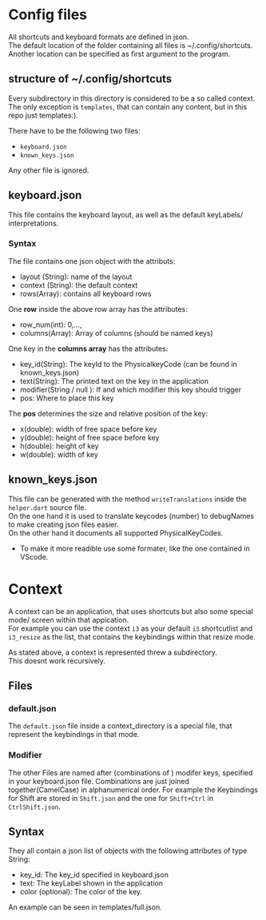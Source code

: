 # Config files
All shortcuts and keyboard formats are defined in json.  
The default location of the folder containing all files is ~/.config/shortcuts.  
Another location can be specified as first argument to the program.


## structure of ~/.config/shortcuts
Every subdirectory in this directory is considered to be a so called context.  
The only exception is `templates`, that can contain any content, but in this repo just templates:).


There have to be the following two files:
- `keyboard.json`
- `known_keys.json`

Any other file is ignored.

## keyboard.json
This file contains the keyboard layout, as well as the default keyLabels/ interpretations.  

### Syntax
The file contains one json object with the attributs:
- layout (String): name of the layout
- context (String): the default context
- rows(Array): contains all keyboard rows

One **row** inside the above row array has the attributes:
- row_num(int): 0,...,
- columns(Array): Array of columns (should be named keys)

One key in the **columns array** has the attributes:
- key_id(String): The keyId to the PhysicalkeyCode (can be found in known_keys.json)
- text(String): The printed text on the key in the application
- modifier(String / null ): If and which modifier this key should trigger
- pos: Where to place this key

The **pos** determines the size and relative position of the key:
- x(double): width of free space before key
- y(double): height of free space before key
- h(double): height of key
- w(double): width of key

## known_keys.json
This file can be generated with the method `writeTranslations` inside the `helper.dart` source file.  
On the one hand it is used to translate keycodes (number) to debugNames to make creating json files easier.  
On the other hand it documents all supported PhysicalKeyCodes.

- To make it more readible use some formater, like the one contained in VScode.

# Context
A context can be an application, that uses shortcuts but also some special mode/ screen within that appication.  
For example you can use the context `i3` as your default `i3` shortcutlist and `i3_resize` as the list, that contains the keybindings within that resize mode. 
  
As stated above, a context is represented threw a subdirectory.  
This doesnt work recursively.

## Files
### default.json
The `default.json` file inside a context_directory is a special file, that represent the keybindings in that mode.

### Modifier
The other Files are named after (combinations of ) modifer keys, specified in your keyboard.json file.
Combinations are just joined together(CamelCase) in alphanumerical order.
For example the Keybindings for Shift are stored in `Shift.json` and the one for `Shift+Ctrl` in `CtrlShift.json`.

## Syntax
They all contain a json list of objects with the following attributes of type String:
- key_id: The key_id specified in keyboard.json
- text: The keyLabel shown in the application
- color (optional): The color of the key.

An example can be seen in templates/full.json.

